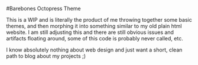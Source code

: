 #Barebones Octopress Theme

This is a WIP and is literally the product of me throwing together some basic themes, and then morphing it into something similar to my old plain html website. I am still adjusting this and there are still obvious issues and artifacts floating around, some of this code is probably never called, etc.

I know absolutely nothing about web design and just want a short, clean path to blog about my projects ;)
